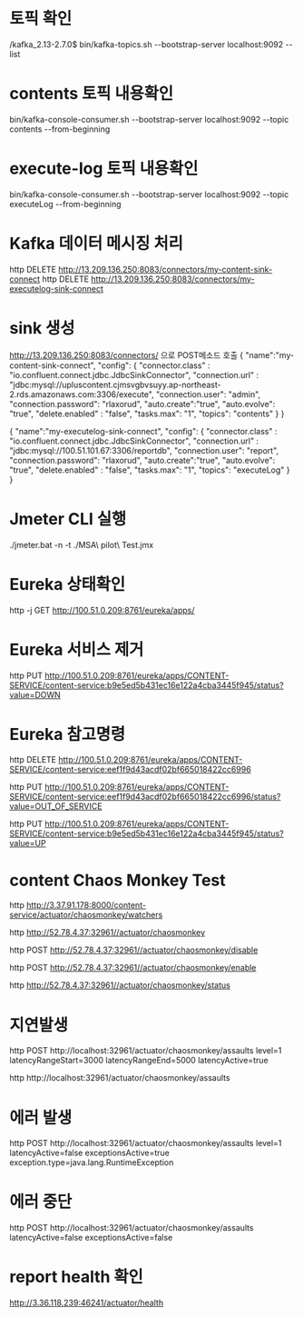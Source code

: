

# 토픽 확인
/kafka_2.13-2.7.0$ bin/kafka-topics.sh --bootstrap-server localhost:9092 --list

# contents 토픽 내용확인
bin/kafka-console-consumer.sh --bootstrap-server localhost:9092 --topic contents --from-beginning

# execute-log 토픽 내용확인
bin/kafka-console-consumer.sh --bootstrap-server localhost:9092 --topic executeLog --from-beginning

# Kafka 데이터 메시징 처리
http DELETE http://13.209.136.250:8083/connectors/my-content-sink-connect
http DELETE http://13.209.136.250:8083/connectors/my-executelog-sink-connect


# sink 생성
http://13.209.136.250:8083/connectors/ 으로 POST메소드 호출
{
    "name":"my-content-sink-connect",
    "config": {
        "connector.class" : "io.confluent.connect.jdbc.JdbcSinkConnector",
        "connection.url" : "jdbc:mysql://upluscontent.cjmsvgbvsuyy.ap-northeast-2.rds.amazonaws.com:3306/execute",
        "connection.user": "admin",
        "connection.password": "rlaxorud",
        "auto.create":"true",
        "auto.evolve": "true",
        "delete.enabled" : "false",
        "tasks.max": "1",
        "topics": "contents"
    }
}


{
    "name":"my-executelog-sink-connect",
    "config": {
        "connector.class" : "io.confluent.connect.jdbc.JdbcSinkConnector",
        "connection.url" : "jdbc:mysql://100.51.101.67:3306/reportdb",
        "connection.user": "report",
        "connection.password": "rlaxorud",
        "auto.create":"true",
        "auto.evolve": "true",
        "delete.enabled" : "false",
        "tasks.max": "1",
        "topics": "executeLog"
    }
}




# Jmeter CLI 실행
 ./jmeter.bat -n -t ./MSA\ pilot\ Test.jmx


# Eureka 상태확인
http -j GET http://100.51.0.209:8761/eureka/apps/  

# Eureka 서비스 제거
 http PUT http://100.51.0.209:8761/eureka/apps/CONTENT-SERVICE/content-service:b9e5ed5b431ec16e122a4cba3445f945/status?value=DOWN



 # Eureka 참고명령
 http  DELETE http://100.51.0.209:8761/eureka/apps/CONTENT-SERVICE/content-service:eef1f9d43acdf02bf665018422cc6996

 http PUT http://100.51.0.209:8761/eureka/apps/CONTENT-SERVICE/content-service:eef1f9d43acdf02bf665018422cc6996/status?value=OUT_OF_SERVICE

 http PUT http://100.51.0.209:8761/eureka/apps/CONTENT-SERVICE/content-service:b9e5ed5b431ec16e122a4cba3445f945/status?value=UP




 # content Chaos Monkey Test
http http://3.37.91.178:8000/content-service/actuator/chaosmonkey/watchers

http http://52.78.4.37:32961//actuator/chaosmonkey

http POST http://52.78.4.37:32961//actuator/chaosmonkey/disable

http POST http://52.78.4.37:32961//actuator/chaosmonkey/enable

http http://52.78.4.37:32961//actuator/chaosmonkey/status

# 지연발생
http POST http://localhost:32961/actuator/chaosmonkey/assaults level=1 latencyRangeStart=3000 latencyRangeEnd=5000 latencyActive=true

http http://localhost:32961/actuator/chaosmonkey/assaults


# 에러 발생
http POST http://localhost:32961/actuator/chaosmonkey/assaults level=1 latencyActive=false exceptionsActive=true exception.type=java.lang.RuntimeException

# 에러 중단
http POST http://localhost:32961/actuator/chaosmonkey/assaults latencyActive=false exceptionsActive=false

# report health 확인 
http://3.36.118.239:46241/actuator/health